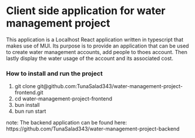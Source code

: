 <h1>Client side application for water management project</h1>
<p>This application is a Localhost React application written in typescript that makes use of MUI. Its purpose is to provide an application that can be used to create water management accounts, add people to thoes account. Then lastly display the water usage of the account and its associated cost. </p>
<h3>How to install and run the project</h3>
<ol>
  <li>git clone git@github.com:TunaSalad343/water-management-project-frontend.git</li>
  <li>cd water-management-project-frontend</li>
  <li>bun install</li>
  <li>bun run start</li>
</ol>
<p>note: The backend application can be found here: https://github.com/TunaSalad343/water-management-project-backend</p>
